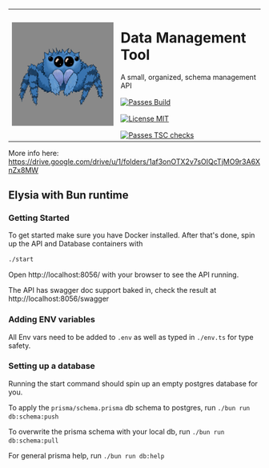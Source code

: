 <div>
<table border="0" style="background-color: none; width: 100%">
 <tr>
 </tr>
 <tr>
    <td>
      <img alt="Data Management Tool's mascot" src="images/Logo.png" width="300px">
    </td>
    <td>
      <div>
        <h1>Data Management Tool</h1>
        <p>A small, organized, schema management API</p>
      </div>
      <div style="margin-top: 1rem">
        <a href="https://github.com/lundjrl/great-asset/actions/workflows/build.yml">
          <img alt="Passes Build" src="https://github.com/lundjrl/great-asset/actions/workflows/build.yml/badge.svg" />
        </a>
      </div>
      <div style="margin-top: 1rem">
        <a href="https://opensource.org/licenses/MIT">
          <img alt="License MIT" src="https://img.shields.io/badge/License-MIT-yellow.svg?color=blue" />
        </a>
      </div>
      <div style="margin-top: 1rem">
        <a href="https://github.com/lundjrl/great-asset/actions/workflows/tsc.yml">
            <img alt="Passes TSC checks" src="https://github.com/lundjrl/great-asset/actions/workflows/tsc.yml/badge.svg" />
        </a>
      </div>
    </td>
 </tr>
</table>
</div>

More info here: https://drive.google.com/drive/u/1/folders/1af3onOTX2v7sOIQcTjMO9r3A6XnZx8MW

## Elysia with Bun runtime

### Getting Started

To get started make sure you have Docker installed.
After that's done, spin up the API and Database containers with

```bash
./start
```

Open http://localhost:8056/ with your browser to see the API running.

The API has swagger doc support baked in, check the result at http://localhost:8056/swagger

### Adding ENV variables

All Env vars need to be added to `.env` as well as typed in `./env.ts` for type safety.

### Setting up a database

Running the start command should spin up an empty postgres database for you.

To apply the `prisma/schema.prisma` db schema to postgres, run `./bun run db:schema:push`

To overwrite the prisma schema with your local db, run `./bun run db:schema:pull`

For general prisma help, run `./bun run db:help`
